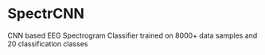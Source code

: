 # SpectrCNN
CNN based EEG Spectrogram Classifier trained on 8000+ data samples and 20 classification classes
